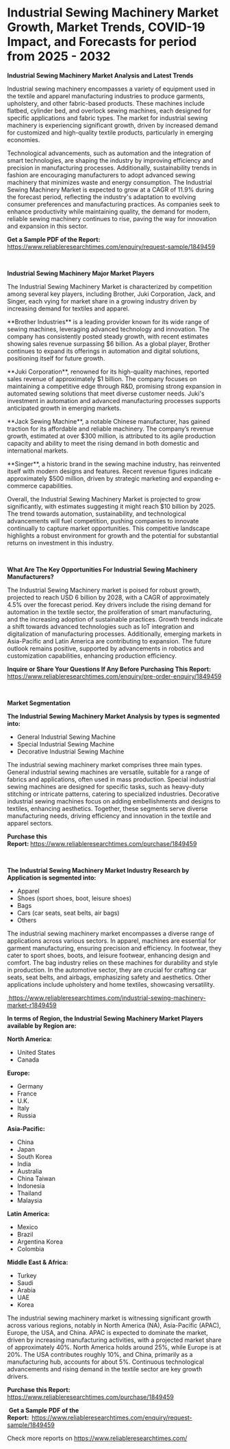 <p><h1>Industrial Sewing Machinery Market Growth, Market Trends, COVID-19 Impact, and Forecasts for period from 2025 - 2032</h1></p><p><strong>Industrial Sewing Machinery Market Analysis and Latest Trends</strong></p>
<p><p>Industrial sewing machinery encompasses a variety of equipment used in the textile and apparel manufacturing industries to produce garments, upholstery, and other fabric-based products. These machines include flatbed, cylinder bed, and overlock sewing machines, each designed for specific applications and fabric types. The market for industrial sewing machinery is experiencing significant growth, driven by increased demand for customized and high-quality textile products, particularly in emerging economies. </p><p>Technological advancements, such as automation and the integration of smart technologies, are shaping the industry by improving efficiency and precision in manufacturing processes. Additionally, sustainability trends in fashion are encouraging manufacturers to adopt advanced sewing machinery that minimizes waste and energy consumption. The Industrial Sewing Machinery Market is expected to grow at a CAGR of 11.9% during the forecast period, reflecting the industry's adaptation to evolving consumer preferences and manufacturing practices. As companies seek to enhance productivity while maintaining quality, the demand for modern, reliable sewing machinery continues to rise, paving the way for innovation and expansion in this sector.</p></p>
<p><strong>Get a Sample PDF of the Report:&nbsp;</strong> <a href="https://www.reliableresearchtimes.com/enquiry/request-sample/1849459?utm_campaign=2007&utm_medium=2&utm_source=Github&utm_content=ia&utm_term=22022025&utm_id=industrial-sewing-machinery">https://www.reliableresearchtimes.com/enquiry/request-sample/1849459</a></p>
<p>&nbsp;</p>
<p><strong>Industrial Sewing Machinery Major Market Players</strong></p>
<p><p>The Industrial Sewing Machinery Market is characterized by competition among several key players, including Brother, Juki Corporation, Jack, and Singer, each vying for market share in a growing industry driven by increasing demand for textiles and apparel. </p><p>**Brother Industries** is a leading provider known for its wide range of sewing machines, leveraging advanced technology and innovation. The company has consistently posted steady growth, with recent estimates showing sales revenue surpassing $6 billion. As a global player, Brother continues to expand its offerings in automation and digital solutions, positioning itself for future growth.</p><p>**Juki Corporation**, renowned for its high-quality machines, reported sales revenue of approximately $1 billion. The company focuses on maintaining a competitive edge through R&D, promising strong expansion in automated sewing solutions that meet diverse customer needs. Juki's investment in automation and advanced manufacturing processes supports anticipated growth in emerging markets.</p><p>**Jack Sewing Machine**, a notable Chinese manufacturer, has gained traction for its affordable and reliable machinery. The company’s revenue growth, estimated at over $300 million, is attributed to its agile production capacity and ability to meet the rising demand in both domestic and international markets. </p><p>**Singer**, a historic brand in the sewing machine industry, has reinvented itself with modern designs and features. Recent revenue figures indicate approximately $500 million, driven by strategic marketing and expanding e-commerce capabilities.</p><p>Overall, the Industrial Sewing Machinery Market is projected to grow significantly, with estimates suggesting it might reach $10 billion by 2025. The trend towards automation, sustainability, and technological advancements will fuel competition, pushing companies to innovate continually to capture market opportunities. This competitive landscape highlights a robust environment for growth and the potential for substantial returns on investment in this industry.</p></p>
<p>&nbsp;</p>
<p><strong>What Are The Key Opportunities For Industrial Sewing Machinery Manufacturers?</strong></p>
<p><p>The Industrial Sewing Machinery market is poised for robust growth, projected to reach USD 6 billion by 2028, with a CAGR of approximately 4.5% over the forecast period. Key drivers include the rising demand for automation in the textile sector, the proliferation of smart manufacturing, and the increasing adoption of sustainable practices. Growth trends indicate a shift towards advanced technologies such as IoT integration and digitalization of manufacturing processes. Additionally, emerging markets in Asia-Pacific and Latin America are contributing to expansion. The future outlook remains positive, supported by advancements in robotics and customization capabilities, enhancing production efficiency.</p></p>
<p><strong>Inquire or Share Your Questions If Any Before Purchasing This Report:</strong> <a href="https://www.reliableresearchtimes.com/enquiry/pre-order-enquiry/1849459?utm_campaign=2007&utm_medium=2&utm_source=Github&utm_content=ia&utm_term=22022025&utm_id=industrial-sewing-machinery">https://www.reliableresearchtimes.com/enquiry/pre-order-enquiry/1849459</a></p>
<p>&nbsp;</p>
<p><strong>Market Segmentation</strong></p>
<p><strong>The Industrial Sewing Machinery Market Analysis by types is segmented into:</strong></p>
<p><ul><li>General Industrial Sewing Machine</li><li>Special Industrial Sewing Machine</li><li>Decorative Industrial Sewing Machine</li></ul></p>
<p><p>The industrial sewing machinery market comprises three main types. General industrial sewing machines are versatile, suitable for a range of fabrics and applications, often used in mass production. Special industrial sewing machines are designed for specific tasks, such as heavy-duty stitching or intricate patterns, catering to specialized industries. Decorative industrial sewing machines focus on adding embellishments and designs to textiles, enhancing aesthetics. Together, these segments serve diverse manufacturing needs, driving efficiency and innovation in the textile and apparel sectors.</p></p>
<p><strong>Purchase this Report:&nbsp;</strong><a href="https://www.reliableresearchtimes.com/purchase/1849459?utm_campaign=2007&utm_medium=2&utm_source=Github&utm_content=ia&utm_term=22022025&utm_id=industrial-sewing-machinery">https://www.reliableresearchtimes.com/purchase/1849459</a></p>
<p>&nbsp;</p>
<p><strong>The Industrial Sewing Machinery Market Industry Research by Application is segmented into:</strong></p>
<p><ul><li>Apparel</li><li>Shoes (sport shoes, boot, leisure shoes)</li><li>Bags</li><li>Cars (car seats, seat belts, air bags)</li><li>Others</li></ul></p>
<p><p>The industrial sewing machinery market encompasses a diverse range of applications across various sectors. In apparel, machines are essential for garment manufacturing, ensuring precision and efficiency. In footwear, they cater to sport shoes, boots, and leisure footwear, enhancing design and comfort. The bag industry relies on these machines for durability and style in production. In the automotive sector, they are crucial for crafting car seats, seat belts, and airbags, emphasizing safety and aesthetics. Other applications include upholstery and home textiles, showcasing versatility.</p></p>
<p><a href="https://www.reliableresearchtimes.com/industrial-sewing-machinery-market-r1849459?utm_campaign=2007&utm_medium=2&utm_source=Github&utm_content=ia&utm_term=22022025&utm_id=industrial-sewing-machinery">&nbsp;https://www.reliableresearchtimes.com/industrial-sewing-machinery-market-r1849459</a></p>
<p><strong>In terms of Region, the Industrial Sewing Machinery Market Players available by Region are:</strong></p>
<p>
    <p> <strong> North America: </strong>
        <ul>
            <li>United States</li>
            <li>Canada</li>
        </ul>
        </p> 
    <p> <strong> Europe: </strong>
        <ul>
            <li>Germany</li>
            <li>France</li>
            <li>U.K.</li>
            <li>Italy</li>
            <li>Russia</li>
        </ul>
        </p> 
    <p> <strong> Asia-Pacific: </strong>
        <ul>
            <li>China</li>
            <li>Japan</li>
            <li>South Korea</li>
            <li>India</li>
            <li>Australia</li>
            <li>China Taiwan</li>
            <li>Indonesia</li>
            <li>Thailand</li>
            <li>Malaysia</li>
        </ul>
        </p> 
    <p> <strong> Latin America: </strong>
        <ul>
            <li>Mexico</li>
            <li>Brazil</li>
            <li>Argentina Korea</li>
            <li>Colombia</li>
        </ul>
        </p> 
    <p> <strong> Middle East & Africa: </strong>
        <ul>
            <li>Turkey</li>
            <li>Saudi</li>
            <li>Arabia</li>
            <li>UAE</li>
            <li>Korea</li>
        </ul>
    </p>
    </p>
<p><p>The industrial sewing machinery market is witnessing significant growth across various regions, notably in North America (NA), Asia-Pacific (APAC), Europe, the USA, and China. APAC is expected to dominate the market, driven by increasing manufacturing activities, with a projected market share of approximately 40%. North America holds around 25%, while Europe is at 20%. The USA contributes roughly 10%, and China, primarily as a manufacturing hub, accounts for about 5%. Continuous technological advancements and rising demand in the textile sector are key growth drivers.</p></p>
<p><strong>Purchase this Report: </strong><a href="https://www.reliableresearchtimes.com/purchase/1849459?utm_campaign=2007&utm_medium=2&utm_source=Github&utm_content=ia&utm_term=22022025&utm_id=industrial-sewing-machinery">https://www.reliableresearchtimes.com/purchase/1849459</a></p>
<p>&nbsp;<strong>Get a Sample PDF of the Report:&nbsp;&nbsp;</strong><a href="https://www.reliableresearchtimes.com/enquiry/request-sample/1849459?utm_campaign=2007&utm_medium=2&utm_source=Github&utm_content=ia&utm_term=22022025&utm_id=industrial-sewing-machinery">https://www.reliableresearchtimes.com/enquiry/request-sample/1849459</a></p>
<p><strong></strong></p>
<p>Check more reports on <a href="https://www.reliableresearchtimes.com/?utm_campaign=2007&utm_medium=2&utm_source=Github&utm_content=ia&utm_term=22022025&utm_id=industrial-sewing-machinery">https://www.reliableresearchtimes.com/</a></p>